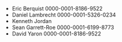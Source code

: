 * Eric Berquist 0000-0001-8186-9522
* Daniel Lambrecht 0000-0001-5326-0234
* Kenneth Jordan
* Sean Garrett-Roe 0000-0001-6199-8773
* David Yaron 0000-0001-8186-9522
